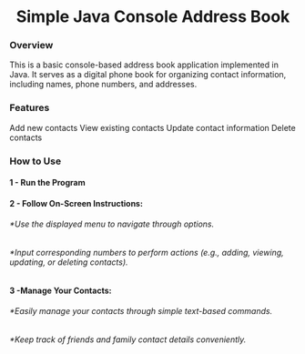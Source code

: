 <h1 align="center"> Simple Java Console Address Book</h1>
<h3>Overview</h3>
This is a basic console-based address book application implemented in Java. It serves as a digital phone book for organizing contact information, including names, phone numbers, and addresses.



<h3>Features</h3>
Add new contacts
View existing contacts
Update contact information
Delete contacts

<h3>How to Use</h3>
<h4>1 - Run the Program</h4>

<h4>2 - Follow On-Screen Instructions:</h4>
<h6>*Use the displayed menu to navigate through options.</h6>
<h6>*Input corresponding numbers to perform actions (e.g., adding, viewing, updating, or deleting contacts).</h6>
<h4>3 -Manage Your Contacts:</h4>
<h6>*Easily manage your contacts through simple text-based commands.</h6>
<h6>*Keep track of friends and family contact details conveniently.</h6>
